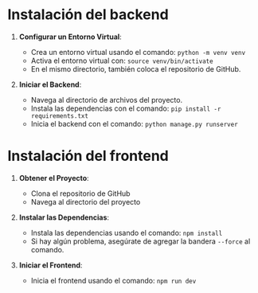 # Instalación del backend

1. **Configurar un Entorno Virtual**:
    - Crea un entorno virtual usando el comando: `python -m venv venv`
    - Activa el entorno virtual con: `source venv/bin/activate`
    - En el mismo directorio, también coloca el repositorio de GitHub.

2. **Iniciar el Backend**:
    - Navega al directorio de archivos del proyecto.
    - Instala las dependencias con el comando: `pip install -r requirements.txt`
    - Inicia el backend con el comando: `python manage.py runserver`

# Instalación del frontend

1. **Obtener el Proyecto**:
   - Clona el repositorio de GitHub
   - Navega al directorio del proyecto

2. **Instalar las Dependencias**:
   - Instala las dependencias usando el comando: `npm install`
   - Si hay algún problema, asegúrate de agregar la bandera `--force` al comando.

3. **Iniciar el Frontend**:
   - Inicia el frontend usando el comando: `npm run dev`